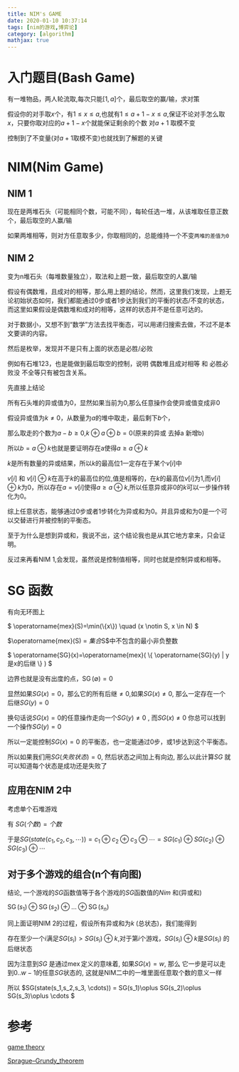 ```yaml
---
title: NIM's GAME
date: 2020-01-10 10:37:14
tags: [nim的游戏,博弈论]
category: [algorithm]
mathjax: true
---
```


# 入门题目(Bash Game)

有一堆物品，两人轮流取,每次只能$[1,a]$个，最后取空的赢/输，求对策

假设你的对手取$x$个，有$1\le x \le a$,也就有$1 \le a+1-x \le a$,保证不论对手怎么取$x$，只要你取对应的$a+1-x$个就能保证剩余的个数 对$a+1$ 取模不变

控制到了不变量(对$a+1$取模不变)也就找到了解题的关键

# NIM(Nim Game)

## NIM 1

现在是两堆石头（可能相同个数，可能不同），每轮任选一堆，从该堆取任意正数个，最后取空的人赢/输

如果两堆相等，则对方任意取多少，你取相同的，总能维持一个不变`两堆的差值为0`

## NIM 2

变为n堆石头（每堆数量独立），取法和上题一致，最后取空的人赢/输

假设有偶数堆，且成对的相等，那么用上题的结论，然而，这里我们发现，上题无论初始状态如何，我们都能通过0步或者1步达到我们的平衡的状态/不变的状态，而这里如果假设是偶数堆和成对的相等，这样的状态并不是任意可达的。

对于数据小，又想不到“数学”方法去找平衡态，可以用递归搜索去做，不过不是本文要讲的内容。

然后是枚举，发现并不是只有上面的状态是必胜/必败

例如有石堆$1 2 3$，也是能做到最后取空的控制，说明 偶数堆且成对相等 和 必胜必败没 不全等只有被包含关系。

先直接上结论

所有石头堆的异或值为$0$，显然如果当前为$0$,那么任意操作会使异或值变成非0

假设异或值为$k \neq 0$，从数量为$a$的堆中取走，最后剩下$b$个，

那么取走的个数为$a-b \ge 0$,$k \oplus a \oplus b = 0$(原来的异或 去掉a 新增b)

所以$b = a \oplus k$也就是要证明存在a使得$a \ge a \oplus k$

$k$是所有数量的异或结果，所以$k$的最高位$1$一定存在于某个$v[i]$中

$v[i]$ 和 $v[i]\oplus k$在高于$k$的最高位的位,值是相等的，在$k$的最高位$v[i]$为1,而$v[i]\oplus k$为$0$，所以存在$a = v[i]$使得$a \ge a \oplus k$,所以任意异或非$0$的$k$可以一步操作转化为$0$。

综上任意状态，能够通过0步或者1步转化为异或和为0。并且异或和为0是一个可以交替进行并被控制的平衡态。

至于为什么是想到异或和，我说不出，这个结论我也是从其它地方拿来，只会证明。

反过来再看NIM 1,会发现，虽然说是控制值相等，同时也就是控制异或和相等。

# SG 函数

有向无环图上

$ \operatorname{mex}(S)=\min(\\\{x\\\}) \quad (x \notin S, x \in N) $

$\operatorname{mex}(S) = $集合$S$中不包含的最小非负整数

$ \operatorname{SG}(x)=\operatorname{mex}( \\\{ \operatorname{SG}(y) \| y是x的后继 \\\} ) $

边界也就是没有出度的点，$\operatorname{SG}(\emptyset)=0$

显然如果$SG(x) = 0$，那么它的所有后继$\ne 0$,如果$SG(x) \ne 0$, 那么一定存在一个后继$SG(y) = 0$

换句话说$SG(x) = 0$的任意操作走向一个$SG(y) \ne 0$ , 而$SG(x) \ne 0$ 你总可以找到一个操作$SG(y) = 0$

所以一定能控制$SG(x) = 0$ 的平衡态，也一定能通过0步，或1步达到这个平衡态。

所以如果我们用$SG(失败状态) = 0$, 然后状态之间加上有向边, 那么以此计算$SG$ 就可以知道每个状态是成功还是失败了

## 应用在NIM 2中

考虑单个石堆游戏

有 $SG(个数) = 个数$

于是$SG(state(c_1,c_2,c_3,\cdots)) = c_1 \oplus c_2 \oplus c_3 \oplus \cdots= SG(c_1) \oplus SG(c_2) \oplus SG(c_3) \oplus \cdots$

## 对于多个游戏的组合(n个有向图)

结论, 一个游戏的$SG$函数值等于各个游戏的$SG$函数值的$Nim$ 和(异或和)

$\operatorname{SG}(s_1) \oplus \operatorname{SG}(s_2) \oplus \ldots \oplus \operatorname{SG}(s_n)$

同上面证明NIM 2的过程，假设所有异或和为$k$ (总状态)，我们能得到

存在至少一个$i$满足$SG(s_i) > SG(s_i)\oplus k$,对于第$i$个游戏，$SG(s_i)\oplus k$是$SG(s_i)$ 的后继状态

因为注意到$SG$ 是通过$\operatorname{mex}$定义的意味着, 如果$SG(x) = w$, 那么 它一步是可以走到$0..w-1$的任意$SG$状态的, 这就是NIM二中的一堆里面任意取个数的意义一样

所以 $SG(state(s_1,s_2,s_3, \cdots)) = SG(s_1)\oplus SG(s_2)\oplus SG(s_3)\oplus \cdots $

# 参考

[game theory](https://oi-wiki.org/math/game-theory/)

[Sprague–Grundy_theorem](https://en.wikipedia.org/wiki/Sprague%E2%80%93Grundy_theorem)

